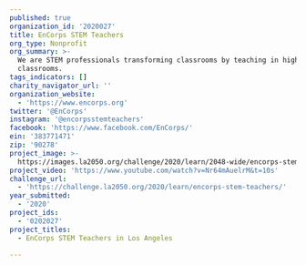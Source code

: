 ```yaml
---
published: true
organization_id: '2020027'
title: EnCorps STEM Teachers
org_type: Nonprofit
org_summary: >-
  We are STEM professionals transforming classrooms by teaching in high needs
  classrooms.
tags_indicators: []
charity_navigator_url: ''
organization_website:
  - 'https://www.encorps.org'
twitter: '@EnCorps'
instagram: '@encorpsstemteachers'
facebook: 'https://www.facebook.com/EnCorps/'
ein: '383771471'
zip: '90278'
project_image: >-
  https://images.la2050.org/challenge/2020/learn/2048-wide/encorps-stem-teachers.jpg
project_video: 'https://www.youtube.com/watch?v=Nr64mAuelrM&t=10s'
challenge_url:
  - 'https://challenge.la2050.org/2020/learn/encorps-stem-teachers/'
year_submitted:
  - '2020'
project_ids:
  - '0202027'
project_titles:
  - EnCorps STEM Teachers in Los Angeles

---
```

